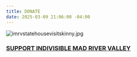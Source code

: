 ```yaml
---
title: DONATE
date: 2025-03-09 21:06:00 -04:00
---
```


![imrvstatehousevisitskinny.jpg](/uploads/imrvstatehousevisitskinny.jpg)

### [SUPPORT INDIVISIBLE MAD RIVER VALLEY](https://secure.actblue.com/donate/imrv2025?refcode=website)

